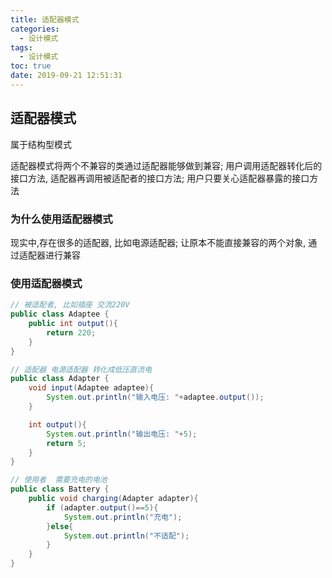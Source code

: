 ```yaml
---
title: 适配器模式
categories:
  - 设计模式
tags:
  - 设计模式
toc: true
date: 2019-09-21 12:51:31
---
```

## 适配器模式

属于结构型模式

适配器模式将两个不兼容的类通过适配器能够做到兼容;
用户调用适配器转化后的接口方法, 适配器再调用被适配者的接口方法;
用户只要关心适配器暴露的接口方法

### 为什么使用适配器模式

现实中,存在很多的适配器, 比如电源适配器; 让原本不能直接兼容的两个对象, 通过适配器进行兼容

### 使用适配器模式

```java
// 被适配者, 比如插座 交流220V
public class Adaptee {
    public int output(){
        return 220;
    }
}

// 适配器 电源适配器 转化成低压直流电
public class Adapter {
    void input(Adaptee adaptee){
        System.out.println("输入电压: "+adaptee.output());
    }

    int output(){
        System.out.println("输出电压: "+5);
        return 5;
    }
}

// 使用者  需要充电的电池
public class Battery {
    public void charging(Adapter adapter){
        if (adapter.output()==5){
            System.out.println("充电");
        }else{
            System.out.println("不适配");
        }
    }
}
```
